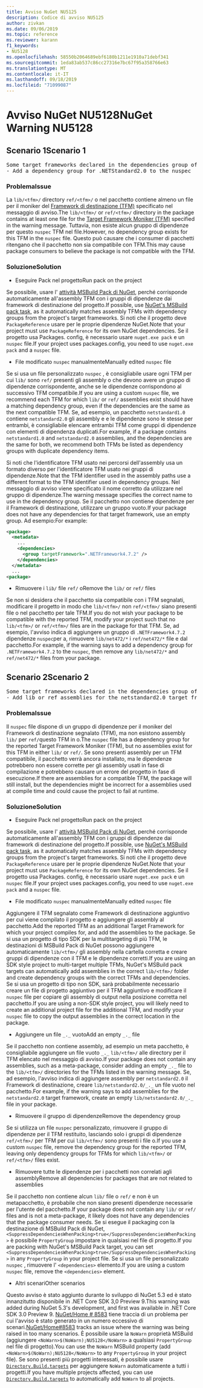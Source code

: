 ```yaml
---
title: Avviso NuGet NU5125
description: Codice di avviso NU5125
author: zivkan
ms.date: 09/06/2019
ms.topic: reference
ms.reviewer: karann
f1_keywords:
- NU5128
ms.openlocfilehash: 58550b2064689ebf6180b1211e1910a71debf341
ms.sourcegitcommit: 1eda83ab537c86cc27316e7bc67f95a358766e63
ms.translationtype: MT
ms.contentlocale: it-IT
ms.lasthandoff: 09/18/2019
ms.locfileid: "71099087"
---
```

# <a name="nuget-warning-nu5128"></a><span data-ttu-id="41436-103">Avviso NuGet NU5128</span><span class="sxs-lookup"><span data-stu-id="41436-103">NuGet Warning NU5128</span></span>

## <a name="scenario-1"></a><span data-ttu-id="41436-104">Scenario 1</span><span class="sxs-lookup"><span data-stu-id="41436-104">Scenario 1</span></span>

<pre>Some target frameworks declared in the dependencies group of the nuspec and the lib/ref folder do not have exact matches in the other location. Consult the list of actions below:
- Add a dependency group for .NETStandard2.0 to the nuspec</pre>

### <a name="issue"></a><span data-ttu-id="41436-105">Problema</span><span class="sxs-lookup"><span data-stu-id="41436-105">Issue</span></span>

<span data-ttu-id="41436-106">La `lib/<tfm>/` directory `ref/<tfm>/` o nel pacchetto contiene almeno un file per il moniker del [Framework di destinazione (TFM)](../target-frameworks.md) specificato nel messaggio di avviso.</span><span class="sxs-lookup"><span data-stu-id="41436-106">The `lib/<tfm>/` or `ref/<tfm>/` directory in the package contains at least one file for the [Target Framework Moniker (TFM)](../target-frameworks.md) specified in the warning message.</span></span> <span data-ttu-id="41436-107">Tuttavia, non esiste alcun gruppo di dipendenze per questo `nuspec` TFM nel file.</span><span class="sxs-lookup"><span data-stu-id="41436-107">However, no dependency group exists for this TFM in the `nuspec` file.</span></span> <span data-ttu-id="41436-108">Questo può causare che i consumer di pacchetti ritengano che il pacchetto non sia compatibile con TFM.</span><span class="sxs-lookup"><span data-stu-id="41436-108">This may cause package consumers to believe the package is not compatible with the TFM.</span></span>

### <a name="solution"></a><span data-ttu-id="41436-109">Soluzione</span><span class="sxs-lookup"><span data-stu-id="41436-109">Solution</span></span>

* <span data-ttu-id="41436-110">Eseguire Pack nel progetto</span><span class="sxs-lookup"><span data-stu-id="41436-110">Run pack on the project</span></span>

<span data-ttu-id="41436-111">Se possibile, usare l' [attività MSBuild Pack di NuGet](../msbuild-targets.md), perché corrisponde automaticamente all'assembly TFM con i gruppi di dipendenze dai framework di destinazione del progetto.</span><span class="sxs-lookup"><span data-stu-id="41436-111">If possible, use [NuGet's MSBuild pack task](../msbuild-targets.md), as it automatically matches assembly TFMs with dependency groups from the project's target frameworks.</span></span> <span data-ttu-id="41436-112">Si noti che il progetto deve `PackageReference` usare per le proprie dipendenze NuGet.</span><span class="sxs-lookup"><span data-stu-id="41436-112">Note that your project must use `PackageReference` for its own NuGet dependencies.</span></span> <span data-ttu-id="41436-113">Se il progetto usa Packages. config, è necessario usare `nuget.exe pack` e un `nuspec` file.</span><span class="sxs-lookup"><span data-stu-id="41436-113">If your project uses packages.config, you need to use `nuget.exe pack` and a `nuspec` file.</span></span>

* <span data-ttu-id="41436-114">File modificato `nuspec` manualmente</span><span class="sxs-lookup"><span data-stu-id="41436-114">Manually edited `nuspec` file</span></span>

<span data-ttu-id="41436-115">Se si usa un file personalizzato `nuspec` , è consigliabile usare ogni TFM per cui `lib/` sono `ref/` presenti gli assembly o che devono avere un gruppo di dipendenze corrispondente, anche se le dipendenze corrispondono al successivo TFM compatibile.</span><span class="sxs-lookup"><span data-stu-id="41436-115">If you are using a custom `nuspec` file, we recommend each TFM for which `lib/` or `ref/` assemblies exist should have a matching dependency group, even if the dependencies are the same as the next compatible TFM.</span></span> <span data-ttu-id="41436-116">Se, ad esempio, un pacchetto `netstandard1.0` contiene `netstandard2.0` gli assembly e e le dipendenze sono le stesse per entrambi, è consigliabile elencare entrambi TFM come gruppi di dipendenze con elementi di dipendenza duplicati.</span><span class="sxs-lookup"><span data-stu-id="41436-116">For example, if a package contains `netstandard1.0` and `netstandard2.0` assemblies, and the dependencies are the same for both, we recommend both TFMs be listed as dependency groups with duplicate dependency items.</span></span>

<span data-ttu-id="41436-117">Si noti che l'identificatore TFM usato nei percorsi dell'assembly usa un formato diverso per l'identificatore TFM usato nei gruppi di dipendenze.</span><span class="sxs-lookup"><span data-stu-id="41436-117">Note that the TFM identifier used in the assembly paths use a different format to the TFM identifier used in dependency groups.</span></span> <span data-ttu-id="41436-118">Nel messaggio di avviso viene specificato il nome corretto da utilizzare nel gruppo di dipendenze.</span><span class="sxs-lookup"><span data-stu-id="41436-118">The warning message specifies the correct name to use in the dependency group.</span></span> <span data-ttu-id="41436-119">Se il pacchetto non contiene dipendenze per il Framework di destinazione, utilizzare un gruppo vuoto.</span><span class="sxs-lookup"><span data-stu-id="41436-119">If your package does not have any dependencies for that target framework, use an empty group.</span></span> <span data-ttu-id="41436-120">Ad esempio:</span><span class="sxs-lookup"><span data-stu-id="41436-120">For example:</span></span>

```xml
<package>
  <metadata>
    ...
    <dependencies>
      <group targetFramework=".NETFramework4.7.2" />
    </dependencies>
  </metadata>
  ...
<package>
```

* <span data-ttu-id="41436-121">Rimuovere i `lib/` file `ref/` o</span><span class="sxs-lookup"><span data-stu-id="41436-121">Remove the `lib/` or `ref/` files</span></span>

<span data-ttu-id="41436-122">Se non si desidera che il pacchetto sia compatibile con i TFM segnalati, modificare il progetto in modo che `lib/<tfm>/` non `ref/<tfm>/` siano presenti file o nel pacchetto per tale TFM.</span><span class="sxs-lookup"><span data-stu-id="41436-122">If you do not wish your package to be compatible with the reported TFM, modify your project such that no `lib/<tfm>/` or `ref/<tfm>/` files are in the package for that TFM.</span></span> <span data-ttu-id="41436-123">Se, ad esempio, l'avviso indica di aggiungere un gruppo di `.NETFramework4.7.2` dipendenze `nuspec`per a, rimuovere `lib/net472/*` i `ref/net472/*` file e dal pacchetto.</span><span class="sxs-lookup"><span data-stu-id="41436-123">For example, if the warning says to add a dependency group for `.NETFramework4.7.2` to the `nuspec`, then remove any `lib/net472/*` and `ref/net472/*` files from your package.</span></span>

## <a name="scenario-2"></a><span data-ttu-id="41436-124">Scenario 2</span><span class="sxs-lookup"><span data-stu-id="41436-124">Scenario 2</span></span>

<pre>Some target frameworks declared in the dependencies group of the nuspec and the lib/ref folder do not have exact matches in the other location. Consult the list of actions below:
- Add lib or ref assemblies for the netstandard2.0 target framework</pre>

### <a name="issue"></a><span data-ttu-id="41436-125">Problema</span><span class="sxs-lookup"><span data-stu-id="41436-125">Issue</span></span>

<span data-ttu-id="41436-126">Il `nuspec` file dispone di un gruppo di dipendenze per il moniker del Framework di destinazione segnalato (TFM), ma non esistono assembly `lib/` per `ref/`questo TFM in o.</span><span class="sxs-lookup"><span data-stu-id="41436-126">The `nuspec` file has a dependency group for the reported Target Framework Moniker (TFM), but no assemblies exist for this TFM in either `lib/` or `ref/`.</span></span> <span data-ttu-id="41436-127">Se sono presenti assembly per un TFM compatibile, il pacchetto verrà ancora installato, ma le dipendenze potrebbero non essere corrette per gli assembly usati in fase di compilazione e potrebbero causare un errore del progetto in fase di esecuzione.</span><span class="sxs-lookup"><span data-stu-id="41436-127">If there are assemblies for a compatible TFM, the package will still install, but the dependencies might be incorrect for a assemblies used at compile time and could cause the project to fail at runtime.</span></span>

### <a name="solution"></a><span data-ttu-id="41436-128">Soluzione</span><span class="sxs-lookup"><span data-stu-id="41436-128">Solution</span></span>

* <span data-ttu-id="41436-129">Eseguire Pack nel progetto</span><span class="sxs-lookup"><span data-stu-id="41436-129">Run pack on the project</span></span>

<span data-ttu-id="41436-130">Se possibile, usare l' [attività MSBuild Pack di NuGet](../msbuild-targets.md), perché corrisponde automaticamente all'assembly TFM con i gruppi di dipendenze dai framework di destinazione del progetto.</span><span class="sxs-lookup"><span data-stu-id="41436-130">If possible, use [NuGet's MSBuild pack task](../msbuild-targets.md), as it automatically matches assembly TFMs with dependency groups from the project's target frameworks.</span></span> <span data-ttu-id="41436-131">Si noti che il progetto deve `PackageReference` usare per le proprie dipendenze NuGet.</span><span class="sxs-lookup"><span data-stu-id="41436-131">Note that your project must use `PackageReference` for its own NuGet dependencies.</span></span> <span data-ttu-id="41436-132">Se il progetto usa Packages. config, è necessario usare `nuget.exe pack` e un `nuspec` file.</span><span class="sxs-lookup"><span data-stu-id="41436-132">If your project uses packages.config, you need to use `nuget.exe pack` and a `nuspec` file.</span></span>

* <span data-ttu-id="41436-133">File modificato `nuspec` manualmente</span><span class="sxs-lookup"><span data-stu-id="41436-133">Manually edited `nuspec` file</span></span>

<span data-ttu-id="41436-134">Aggiungere il TFM segnalato come Framework di destinazione aggiuntivo per cui viene compilato il progetto e aggiungere gli assembly al pacchetto.</span><span class="sxs-lookup"><span data-stu-id="41436-134">Add the reported TFM as an additional Target Framework for which your project compiles for, and add the assemblies to the package.</span></span> <span data-ttu-id="41436-135">Se si usa un progetto di tipo SDK per la multitargeting di più TFM, le destinazioni di MSBuild Pack di NuGet possono aggiungere automaticamente `lib/<tfm>/` gli assembly nella cartella corretta e creare gruppi di dipendenze con il TFM e le dipendenze corretti.</span><span class="sxs-lookup"><span data-stu-id="41436-135">If you are using an SDK style project to multi-target multiple TFMs, NuGet's MSBuild pack targets can automatically add assemblies in the correct `lib/<tfm>/` folder and create dependency groups with the correct TFMs and dependencies.</span></span> <span data-ttu-id="41436-136">Se si usa un progetto di tipo non SDK, sarà probabilmente necessario creare un file di progetto aggiuntivo per il TFM aggiuntivo e modificare il `nuspec` file per copiare gli assembly di output nella posizione corretta nel pacchetto.</span><span class="sxs-lookup"><span data-stu-id="41436-136">If you are using a non-SDK style project, you will likely need to create an additional project file for the additional TFM, and modify your `nuspec` file to copy the output assemblies in the correct location in the package.</span></span>

* <span data-ttu-id="41436-137">Aggiungere un file `_._` vuoto</span><span class="sxs-lookup"><span data-stu-id="41436-137">Add an empty `_._` file</span></span>

<span data-ttu-id="41436-138">Se il pacchetto non contiene assembly, ad esempio un meta pacchetto, è consigliabile aggiungere un file vuoto `_._` `lib/<tfm>/` alle directory per il TFM elencato nel messaggio di avviso.</span><span class="sxs-lookup"><span data-stu-id="41436-138">If your package does not contain any assemblies, such as a meta-package, consider adding an empty `_._` file to the `lib/<tfm>/` directories for the TFMs listed in the warning message.</span></span> <span data-ttu-id="41436-139">Se, ad esempio, l'avviso indica di aggiungere assembly per `netstandard2.0` il Framework di destinazione, creare `lib/netstandard2.0/_._` un file vuoto nel pacchetto.</span><span class="sxs-lookup"><span data-stu-id="41436-139">For example, if the warning says to add assemblies for the `netstandard2.0` target framework, create an empty `lib/netstandard2.0/_._` file in your package.</span></span>

* <span data-ttu-id="41436-140">Rimuovere il gruppo di dipendenze</span><span class="sxs-lookup"><span data-stu-id="41436-140">Remove the dependency group</span></span>

<span data-ttu-id="41436-141">Se si utilizza un file `nuspec` personalizzato, rimuovere il gruppo di dipendenze per il TFM restituito, lasciando solo i gruppi di dipendenze `ref/<tfm>/` per TFM per cui `lib/<tfm>/` sono presenti i file o.</span><span class="sxs-lookup"><span data-stu-id="41436-141">If you use a custom `nuspec` file, remove the dependency group for the reported TFM, leaving only dependency groups for TFMs for which `lib/<tfm>/` or `ref/<tfm>/` files exist.</span></span>

* <span data-ttu-id="41436-142">Rimuovere tutte le dipendenze per i pacchetti non correlati agli assembly</span><span class="sxs-lookup"><span data-stu-id="41436-142">Remove all dependencies for packages that are not related to assemblies</span></span>

<span data-ttu-id="41436-143">Se il pacchetto non contiene alcun `lib/` file o `ref/` e non è un metapacchetto, è probabile che non siano presenti dipendenze necessarie per l'utente del pacchetto.</span><span class="sxs-lookup"><span data-stu-id="41436-143">If your package does not contain any `lib/` or `ref/` files and is not a meta-package, it likely does not have any dependencies that the package consumer needs.</span></span> <span data-ttu-id="41436-144">Se si esegue il packaging con la destinazione di MSBuild Pack di NuGet, `<SuppressDependenciesWhenPacking>true</SuppressDependenciesWhenPacking>` è possibile `PropertyGroup` impostare in qualsiasi nel file di progetto.</span><span class="sxs-lookup"><span data-stu-id="41436-144">If you are packing with NuGet's MSBuild Pack target, you can set `<SuppressDependenciesWhenPacking>true</SuppressDependenciesWhenPacking>` in any `PropertyGroup` in your project file.</span></span> <span data-ttu-id="41436-145">Se si usa un file personalizzato `nuspec` , rimuovere l' `<dependencies>` elemento.</span><span class="sxs-lookup"><span data-stu-id="41436-145">If you are using a custom `nuspec` file, remove the `<dependencies>` element.</span></span>

* <span data-ttu-id="41436-146">Altri scenari</span><span class="sxs-lookup"><span data-stu-id="41436-146">Other scenarios</span></span>

<span data-ttu-id="41436-147">Questo avviso è stato aggiunto durante lo sviluppo di NuGet 5.3 ed è stato innanzitutto disponibile in .NET Core SDK 3,0 Preview 9.</span><span class="sxs-lookup"><span data-stu-id="41436-147">This warning was added during NuGet 5.3's development, and first was available in .NET Core SDK 3.0 Preview 9.</span></span> <span data-ttu-id="41436-148">[NuGet/Home # 8583](https://github.com/nuget/home/issues/8583) tiene traccia di un problema per cui l'avviso è stato generato in un numero eccessivo di scenari.</span><span class="sxs-lookup"><span data-stu-id="41436-148">[NuGet/Home#8583](https://github.com/nuget/home/issues/8583) tracks an issue where the warning was being raised in too many scenarios.</span></span> <span data-ttu-id="41436-149">È possibile usare la `NoWarn` proprietà MSBuild (aggiungere `<NoWarn>$(NoWarn);NU5128</NoWarn>` a qualsiasi `PropertyGroup` nel file di progetto).</span><span class="sxs-lookup"><span data-stu-id="41436-149">You can use the `NoWarn` MSBuild property (add `<NoWarn>$(NoWarn);NU5128</NoWarn>` to any `PropertyGroup` in your project file).</span></span> <span data-ttu-id="41436-150">Se sono presenti più progetti interessati, è possibile usare [`Directory.Build.targets`](/visualstudio/msbuild/customize-your-build) per aggiungere `NoWarn` automaticamente a tutti i progetti.</span><span class="sxs-lookup"><span data-stu-id="41436-150">If you have multiple projects affected, you can use [`Directory.Build.targets`](/visualstudio/msbuild/customize-your-build) to automatically add `NoWarn` to all projects.</span></span>
